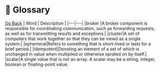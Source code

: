 # 📖 Glossary 
[Go Back](../README.md)
| Word | Description |
|---|---|
|broker  |A broker component is responsible for coordinating communication, such as forwarding requests, as well as for transmitting results and exceptions.|
|cluster|A set of computers that work together so that they can be viewd as a single system.|
|ephemeral|Refers to something that is short-lived or lasts for a brief period.|
|idempotent|Denoting an element of a set of which is unchanged in value when multiplied or otherwise oprated on by itself.|
|scalar|A single value that is not an array.  A scalar may be a string, integer, boolean or floating-point value.